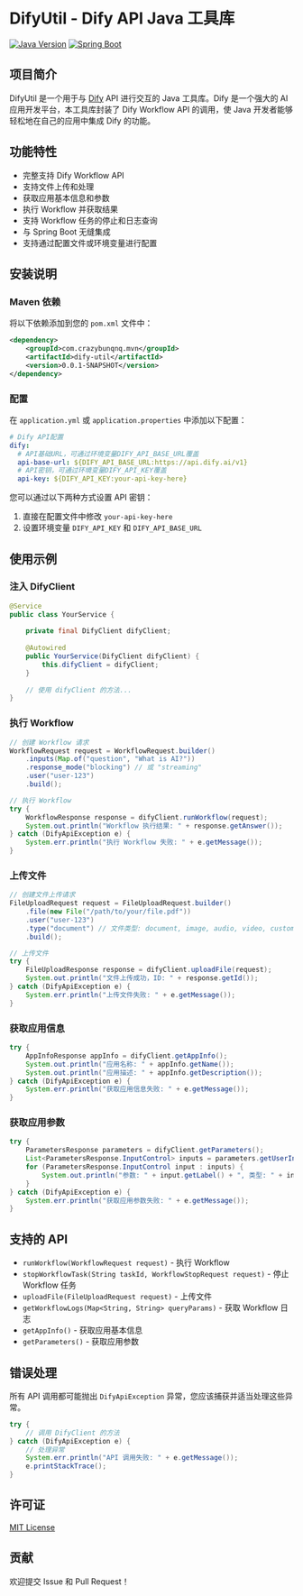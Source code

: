 # DifyUtil - Dify API Java 工具库

[![Java Version](https://img.shields.io/badge/Java-8%2B-blue.svg)](https://www.oracle.com/java/)
[![Spring Boot](https://img.shields.io/badge/Spring%20Boot-2.7.14-brightgreen.svg)](https://spring.io/projects/spring-boot)

## 项目简介

DifyUtil 是一个用于与 [Dify](https://dify.ai) API 进行交互的 Java 工具库。Dify 是一个强大的 AI 应用开发平台，本工具库封装了 Dify Workflow API 的调用，使 Java 开发者能够轻松地在自己的应用中集成 Dify 的功能。

## 功能特性

- 完整支持 Dify Workflow API
- 支持文件上传和处理
- 获取应用基本信息和参数
- 执行 Workflow 并获取结果
- 支持 Workflow 任务的停止和日志查询
- 与 Spring Boot 无缝集成
- 支持通过配置文件或环境变量进行配置

## 安装说明

### Maven 依赖

将以下依赖添加到您的 `pom.xml` 文件中：

```xml
<dependency>
    <groupId>com.crazybunqnq.mvn</groupId>
    <artifactId>dify-util</artifactId>
    <version>0.0.1-SNAPSHOT</version>
</dependency>
```

### 配置

在 `application.yml` 或 `application.properties` 中添加以下配置：

```yaml
# Dify API配置
dify:
  # API基础URL，可通过环境变量DIFY_API_BASE_URL覆盖
  api-base-url: ${DIFY_API_BASE_URL:https://api.dify.ai/v1}
  # API密钥，可通过环境变量DIFY_API_KEY覆盖
  api-key: ${DIFY_API_KEY:your-api-key-here}
```

您可以通过以下两种方式设置 API 密钥：
1. 直接在配置文件中修改 `your-api-key-here`
2. 设置环境变量 `DIFY_API_KEY` 和 `DIFY_API_BASE_URL`

## 使用示例

### 注入 DifyClient

```java
@Service
public class YourService {
    
    private final DifyClient difyClient;
    
    @Autowired
    public YourService(DifyClient difyClient) {
        this.difyClient = difyClient;
    }
    
    // 使用 difyClient 的方法...
}
```

### 执行 Workflow

```java
// 创建 Workflow 请求
WorkflowRequest request = WorkflowRequest.builder()
    .inputs(Map.of("question", "What is AI?"))
    .response_mode("blocking") // 或 "streaming"
    .user("user-123")
    .build();

// 执行 Workflow
try {
    WorkflowResponse response = difyClient.runWorkflow(request);
    System.out.println("Workflow 执行结果: " + response.getAnswer());
} catch (DifyApiException e) {
    System.err.println("执行 Workflow 失败: " + e.getMessage());
}
```

### 上传文件

```java
// 创建文件上传请求
FileUploadRequest request = FileUploadRequest.builder()
    .file(new File("/path/to/your/file.pdf"))
    .user("user-123")
    .type("document") // 文件类型: document, image, audio, video, custom
    .build();

// 上传文件
try {
    FileUploadResponse response = difyClient.uploadFile(request);
    System.out.println("文件上传成功，ID: " + response.getId());
} catch (DifyApiException e) {
    System.err.println("上传文件失败: " + e.getMessage());
}
```

### 获取应用信息

```java
try {
    AppInfoResponse appInfo = difyClient.getAppInfo();
    System.out.println("应用名称: " + appInfo.getName());
    System.out.println("应用描述: " + appInfo.getDescription());
} catch (DifyApiException e) {
    System.err.println("获取应用信息失败: " + e.getMessage());
}
```

### 获取应用参数

```java
try {
    ParametersResponse parameters = difyClient.getParameters();
    List<ParametersResponse.InputControl> inputs = parameters.getUserInputForm();
    for (ParametersResponse.InputControl input : inputs) {
        System.out.println("参数: " + input.getLabel() + ", 类型: " + input.getType());
    }
} catch (DifyApiException e) {
    System.err.println("获取应用参数失败: " + e.getMessage());
}
```

## 支持的 API

- `runWorkflow(WorkflowRequest request)` - 执行 Workflow
- `stopWorkflowTask(String taskId, WorkflowStopRequest request)` - 停止 Workflow 任务
- `uploadFile(FileUploadRequest request)` - 上传文件
- `getWorkflowLogs(Map<String, String> queryParams)` - 获取 Workflow 日志
- `getAppInfo()` - 获取应用基本信息
- `getParameters()` - 获取应用参数

## 错误处理

所有 API 调用都可能抛出 `DifyApiException` 异常，您应该捕获并适当处理这些异常。

```java
try {
    // 调用 DifyClient 的方法
} catch (DifyApiException e) {
    // 处理异常
    System.err.println("API 调用失败: " + e.getMessage());
    e.printStackTrace();
}
```

## 许可证

[MIT License](LICENSE)

## 贡献

欢迎提交 Issue 和 Pull Request！